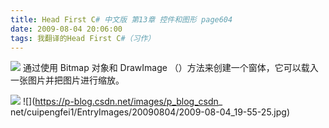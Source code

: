 ```yaml
---
title: Head First C# 中文版 第13章 控件和图形 page604
date: 2009-08-04 20:06:00
tags: 我翻译的Head First C#（习作）
---
```

![](https://p-blog.csdn.net/images/p_blog_csdn_net/cuipengfei1/EntryImages/20090804/2009-08-04_19-49-08.jpg) 通过使用  Bitmap  对象和  DrawImage
（）方法来创建一个窗体，它可以载入一张图片并把图片进行缩放。

![](https://p-blog.csdn.net/images/p_blog_csdn_net/cuipengfei1/EntryImages/20090804/2009-08-04_19-54-43.jpg) ![](https://p-blog.csdn.net/images/p_blog_csdn_
net/cuipengfei1/EntryImages/20090804/2009-08-04_19-55-25.jpg)



